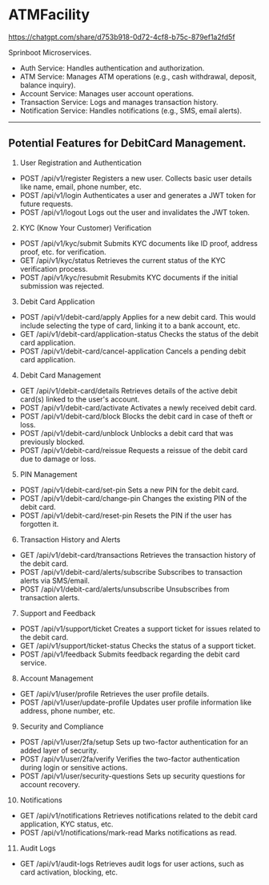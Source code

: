 # ATMFacility

https://chatgpt.com/share/d753b918-0d72-4cf8-b75c-879ef1a2fd5f

Sprinboot Microservices.

- Auth Service: Handles authentication and authorization.
- ATM Service: Manages ATM operations (e.g., cash withdrawal, deposit, balance inquiry).
- Account Service: Manages user account operations.
- Transaction Service: Logs and manages transaction history.
- Notification Service: Handles notifications (e.g., SMS, email alerts).
 
-----------------------------------------------------------------------------
## Potential Features for DebitCard Management.

1. User Registration and Authentication
- POST /api/v1/register
  Registers a new user. Collects basic user details like name, email, phone number, etc.
- POST /api/v1/login
  Authenticates a user and generates a JWT token for future requests.
- POST /api/v1/logout
  Logs out the user and invalidates the JWT token.
2. KYC (Know Your Customer) Verification
- POST /api/v1/kyc/submit
  Submits KYC documents like ID proof, address proof, etc. for verification.
- GET /api/v1/kyc/status
  Retrieves the current status of the KYC verification process.
- POST /api/v1/kyc/resubmit
  Resubmits KYC documents if the initial submission was rejected.
3. Debit Card Application
- POST /api/v1/debit-card/apply
  Applies for a new debit card. This would include selecting the type of card, linking it to a bank account, etc.
- GET /api/v1/debit-card/application-status
  Checks the status of the debit card application.
- POST /api/v1/debit-card/cancel-application
  Cancels a pending debit card application.
4. Debit Card Management
- GET /api/v1/debit-card/details
  Retrieves details of the active debit card(s) linked to the user's account.
- POST /api/v1/debit-card/activate
  Activates a newly received debit card.
- POST /api/v1/debit-card/block
  Blocks the debit card in case of theft or loss.
- POST /api/v1/debit-card/unblock
  Unblocks a debit card that was previously blocked.
- POST /api/v1/debit-card/reissue
  Requests a reissue of the debit card due to damage or loss.
5. PIN Management
- POST /api/v1/debit-card/set-pin
  Sets a new PIN for the debit card.
- POST /api/v1/debit-card/change-pin
  Changes the existing PIN of the debit card.
- POST /api/v1/debit-card/reset-pin
  Resets the PIN if the user has forgotten it.
6. Transaction History and Alerts
- GET /api/v1/debit-card/transactions
  Retrieves the transaction history of the debit card.
- POST /api/v1/debit-card/alerts/subscribe
  Subscribes to transaction alerts via SMS/email.
- POST /api/v1/debit-card/alerts/unsubscribe
  Unsubscribes from transaction alerts.
7. Support and Feedback
- POST /api/v1/support/ticket
  Creates a support ticket for issues related to the debit card.
- GET /api/v1/support/ticket-status
  Checks the status of a support ticket.
- POST /api/v1/feedback
  Submits feedback regarding the debit card service.
8. Account Management
- GET /api/v1/user/profile
  Retrieves the user profile details.
- POST /api/v1/user/update-profile
  Updates user profile information like address, phone number, etc.
9. Security and Compliance
- POST /api/v1/user/2fa/setup
  Sets up two-factor authentication for an added layer of security.
- POST /api/v1/user/2fa/verify
  Verifies the two-factor authentication during login or sensitive actions.
- POST /api/v1/user/security-questions
  Sets up security questions for account recovery.
10. Notifications
- GET /api/v1/notifications
  Retrieves notifications related to the debit card application, KYC status, etc.
- POST /api/v1/notifications/mark-read
  Marks notifications as read.
11. Audit Logs
- GET /api/v1/audit-logs
  Retrieves audit logs for user actions, such as card activation, blocking, etc.
